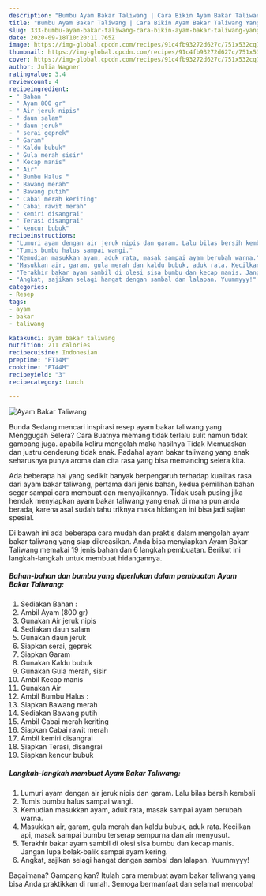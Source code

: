 ```yaml
---
description: "Bumbu Ayam Bakar Taliwang | Cara Bikin Ayam Bakar Taliwang Yang Lezat"
title: "Bumbu Ayam Bakar Taliwang | Cara Bikin Ayam Bakar Taliwang Yang Lezat"
slug: 333-bumbu-ayam-bakar-taliwang-cara-bikin-ayam-bakar-taliwang-yang-lezat
date: 2020-09-18T10:20:11.765Z
image: https://img-global.cpcdn.com/recipes/91c4fb93272d627c/751x532cq70/ayam-bakar-taliwang-foto-resep-utama.jpg
thumbnail: https://img-global.cpcdn.com/recipes/91c4fb93272d627c/751x532cq70/ayam-bakar-taliwang-foto-resep-utama.jpg
cover: https://img-global.cpcdn.com/recipes/91c4fb93272d627c/751x532cq70/ayam-bakar-taliwang-foto-resep-utama.jpg
author: Julia Wagner
ratingvalue: 3.4
reviewcount: 4
recipeingredient:
- " Bahan "
- " Ayam 800 gr"
- " Air jeruk nipis"
- " daun salam"
- " daun jeruk"
- " serai geprek"
- " Garam"
- " Kaldu bubuk"
- " Gula merah sisir"
- " Kecap manis"
- " Air"
- " Bumbu Halus "
- " Bawang merah"
- " Bawang putih"
- " Cabai merah keriting"
- " Cabai rawit merah"
- " kemiri disangrai"
- " Terasi disangrai"
- " kencur bubuk"
recipeinstructions:
- "Lumuri ayam dengan air jeruk nipis dan garam. Lalu bilas bersih kembali"
- "Tumis bumbu halus sampai wangi."
- "Kemudian masukkan ayam, aduk rata, masak sampai ayam berubah warna."
- "Masukkan air, garam, gula merah dan kaldu bubuk, aduk rata. Kecilkan api, masak sampai bumbu terserap sempurna dan air menyusut."
- "Terakhir bakar ayam sambil di olesi sisa bumbu dan kecap manis. Jangan lupa bolak-balik sampai ayam kering."
- "Angkat, sajikan selagi hangat dengan sambal dan lalapan. Yuummyyy!"
categories:
- Resep
tags:
- ayam
- bakar
- taliwang

katakunci: ayam bakar taliwang 
nutrition: 211 calories
recipecuisine: Indonesian
preptime: "PT14M"
cooktime: "PT44M"
recipeyield: "3"
recipecategory: Lunch

---
```



![Ayam Bakar Taliwang](https://img-global.cpcdn.com/recipes/91c4fb93272d627c/751x532cq70/ayam-bakar-taliwang-foto-resep-utama.jpg)

Bunda Sedang mencari inspirasi resep ayam bakar taliwang yang Menggugah Selera? Cara Buatnya memang tidak terlalu sulit namun tidak gampang juga. apabila keliru mengolah maka hasilnya Tidak Memuaskan dan justru cenderung tidak enak. Padahal ayam bakar taliwang yang enak seharusnya punya aroma dan cita rasa yang bisa memancing selera kita.



Ada beberapa hal yang sedikit banyak berpengaruh terhadap kualitas rasa dari ayam bakar taliwang, pertama dari jenis bahan, kedua pemilihan bahan segar sampai cara membuat dan menyajikannya. Tidak usah pusing jika hendak menyiapkan ayam bakar taliwang yang enak di mana pun anda berada, karena asal sudah tahu triknya maka hidangan ini bisa jadi sajian spesial.


Di bawah ini ada beberapa cara mudah dan praktis dalam mengolah ayam bakar taliwang yang siap dikreasikan. Anda bisa menyiapkan Ayam Bakar Taliwang memakai 19 jenis bahan dan 6 langkah pembuatan. Berikut ini langkah-langkah untuk membuat hidangannya.

<!--inarticleads1-->

##### Bahan-bahan dan bumbu yang diperlukan dalam pembuatan Ayam Bakar Taliwang:

1. Sediakan  Bahan :
1. Ambil  Ayam (800 gr)
1. Gunakan  Air jeruk nipis
1. Sediakan  daun salam
1. Gunakan  daun jeruk
1. Siapkan  serai, geprek
1. Siapkan  Garam
1. Gunakan  Kaldu bubuk
1. Gunakan  Gula merah, sisir
1. Ambil  Kecap manis
1. Gunakan  Air
1. Ambil  Bumbu Halus :
1. Siapkan  Bawang merah
1. Sediakan  Bawang putih
1. Ambil  Cabai merah keriting
1. Siapkan  Cabai rawit merah
1. Ambil  kemiri disangrai
1. Siapkan  Terasi, disangrai
1. Siapkan  kencur bubuk




<!--inarticleads2-->

##### Langkah-langkah membuat Ayam Bakar Taliwang:

1. Lumuri ayam dengan air jeruk nipis dan garam. Lalu bilas bersih kembali
1. Tumis bumbu halus sampai wangi.
1. Kemudian masukkan ayam, aduk rata, masak sampai ayam berubah warna.
1. Masukkan air, garam, gula merah dan kaldu bubuk, aduk rata. Kecilkan api, masak sampai bumbu terserap sempurna dan air menyusut.
1. Terakhir bakar ayam sambil di olesi sisa bumbu dan kecap manis. Jangan lupa bolak-balik sampai ayam kering.
1. Angkat, sajikan selagi hangat dengan sambal dan lalapan. Yuummyyy!




Bagaimana? Gampang kan? Itulah cara membuat ayam bakar taliwang yang bisa Anda praktikkan di rumah. Semoga bermanfaat dan selamat mencoba!
